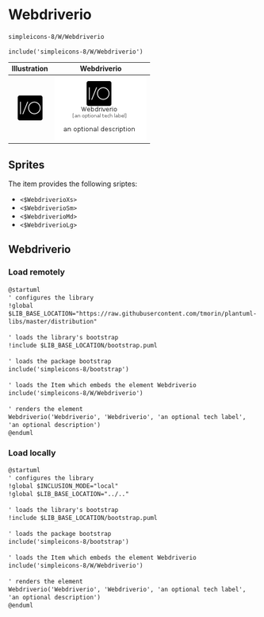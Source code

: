 # Webdriverio


```text
simpleicons-8/W/Webdriverio
```

```text
include('simpleicons-8/W/Webdriverio')
```



| Illustration | Webdriverio |
| :---: | :---: |
| ![illustration for Illustration](../../simpleicons-8/W/Webdriverio.png) | ![illustration for Webdriverio](../../simpleicons-8/W/Webdriverio.Local.png) |



## Sprites
The item provides the following sriptes:

- `<$WebdriverioXs>`
- `<$WebdriverioSm>`
- `<$WebdriverioMd>`
- `<$WebdriverioLg>`





## Webdriverio

### Load remotely
```plantuml
@startuml
' configures the library
!global $LIB_BASE_LOCATION="https://raw.githubusercontent.com/tmorin/plantuml-libs/master/distribution"

' loads the library's bootstrap
!include $LIB_BASE_LOCATION/bootstrap.puml

' loads the package bootstrap
include('simpleicons-8/bootstrap')

' loads the Item which embeds the element Webdriverio
include('simpleicons-8/W/Webdriverio')

' renders the element
Webdriverio('Webdriverio', 'Webdriverio', 'an optional tech label', 'an optional description')
@enduml
```

### Load locally
```plantuml
@startuml
' configures the library
!global $INCLUSION_MODE="local"
!global $LIB_BASE_LOCATION="../.."

' loads the library's bootstrap
!include $LIB_BASE_LOCATION/bootstrap.puml

' loads the package bootstrap
include('simpleicons-8/bootstrap')

' loads the Item which embeds the element Webdriverio
include('simpleicons-8/W/Webdriverio')

' renders the element
Webdriverio('Webdriverio', 'Webdriverio', 'an optional tech label', 'an optional description')
@enduml
```

